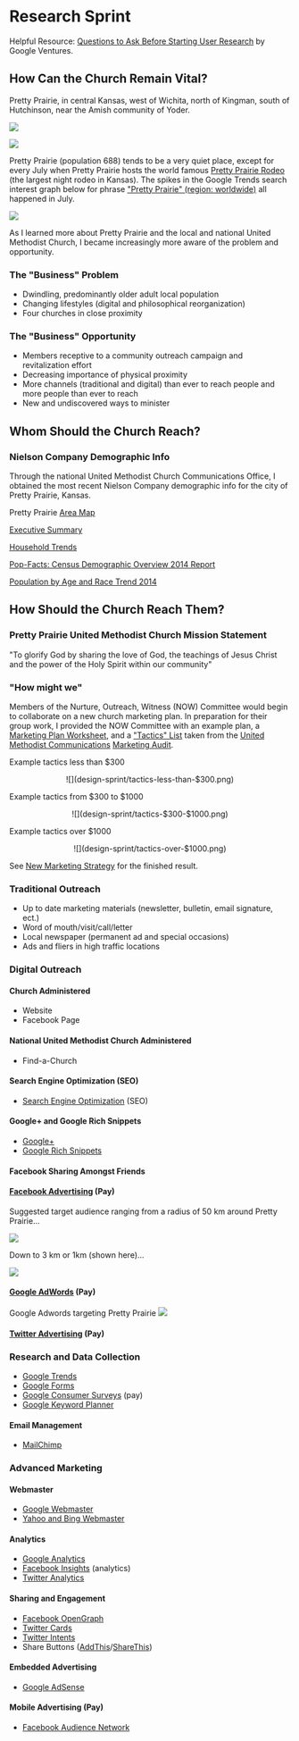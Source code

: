 # Research Sprint

Helpful Resource: [Questions to Ask Before Starting User Research](http://www.gv.com/lib/questions-to-ask-before-starting-user-research) by Google Ventures.

## How Can the Church Remain Vital?

Pretty Prairie, in central Kansas, west of Wichita, north of Kingman, south of Hutchinson, near the Amish community of Yoder.

![](google-maps-and-trends/google-map-pretty-prairie-kansas.png)

![](google-maps-and-trends/google-map-pretty-prairie-wichita.png)

Pretty Prairie (population 688) tends to be a very quiet place, except for every July when Pretty Prairie hosts the world famous 
[Pretty Prairie Rodeo](http://www.pprodeo.com) (the largest night rodeo in Kansas). The spikes in the Google Trends search interest graph below for phrase ["Pretty Prairie" (region: worldwide)](http://www.google.com/trends/explore#q=pretty%20prairie) all happened in July. 

![](google-maps-and-trends/google-trends-pretty-prairie-worldwide.png)

As I learned more about Pretty Prairie and the local and national United Methodist Church, I became increasingly more aware of the problem and opportunity. 

### The "Business" Problem

* Dwindling, predominantly older adult local population 
* Changing lifestyles (digital and philosophical reorganization)
* Four churches in close proximity

### The "Business" Opportunity

* Members receptive to a community outreach campaign and revitalization effort
* Decreasing importance of physical proximity
* More channels (traditional and digital) than ever to reach people and more people than ever to reach
* New and undiscovered ways to minister

## Whom Should the Church Reach?

### Nielson Company Demographic Info

Through the national United Methodist Church Communications Office, I obtained the most recent Nielson Company demographic info for the city of Pretty Prairie, Kansas. 

Pretty Prairie [Area Map](https://drive.google.com/file/d/0B02bpu7HZwJRaVp5dGNMOUpYbU0/view?usp=sharing)

[Executive Summary](https://drive.google.com/file/d/0B02bpu7HZwJRMFJTM3BWZXprbWM/view?usp=sharing)

[Household Trends](https://drive.google.com/file/d/0B02bpu7HZwJRV1dnSGplRUxmMDg/view?usp=sharing)

[Pop-Facts: Census Demographic Overview 2014 Report](https://drive.google.com/file/d/0B02bpu7HZwJRSHFwVm5kX0FHMmc/view?usp=sharing)

[Population by Age and Race Trend 2014](https://drive.google.com/file/d/0B02bpu7HZwJRelJTXzd1XzVWUE0/view?usp=sharing)

## How Should the Church Reach Them?

### Pretty Prairie United Methodist Church Mission Statement

"To glorify God by sharing the love of God, the teachings of Jesus Christ and the power of the Holy Spirit within our community"

### "How might we"

Members of the Nurture, Outreach, Witness (NOW) Committee would begin to collaborate on a new church marketing plan. In preparation for their group work, I provided the NOW Committee with an example plan, a [Marketing Plan Worksheet](http://s3.amazonaws.com/Website_Properties_UGC/market-your-church/documents/UMCOM_YOUR_MARKETING_PLAN_WORKSHEET.PDF), and a ["Tactics" List](http://s3.amazonaws.com/Website_Properties_UGC/market-your-church/documents/STEP_4_IMPLEMENTATION_HOMEWORK.PDF) taken from the [United Methodist Communications](http://www.umcom.org) [Marketing Audit](http://www.umcom.org/learn/market-your-church-getting-started). 

Example tactics less than $300
<center>
![](design-sprint/tactics-less-than-$300.png)
</center>

Example tactics from $300 to $1000
<center>
![](design-sprint/tactics-$300-$1000.png)
</center>

Example tactics over $1000
<center>
![](design-sprint/tactics-over-$1000.png)
</center>

See [New Marketing Strategy](new_marketing_strategy.md) for the finished result. 
### Traditional Outreach

* Up to date marketing materials (newsletter, bulletin, email signature, ect.)
* Word of mouth/visit/call/letter
* Local newspaper (permanent ad and special occasions)
* Ads and fliers in high traffic locations

### Digital Outreach

#### Church Administered
* Website
* Facebook Page

#### National United Methodist Church Administered

* Find-a-Church

#### Search Engine Optimization (SEO)

* [Search Engine Optimization](http://en.wikipedia.org/wiki/Search_engine_optimization) (SEO)

#### Google+ and Google Rich Snippets
* [Google+](https://plus.google.com/)
* [Google Rich Snippets](https://support.google.com/webmasters/answer/99170?hl=en)

#### Facebook Sharing Amongst Friends

#### [Facebook Advertising](https://www.facebook.com/business/products/ads) (Pay)

Suggested target audience ranging from a radius of 50 km around Pretty Prairie... 

![](new-marketing-strategy/facebook-page-advertisement-reach-50km.png)

Down to 3 km or 1km (shown here)... 

![](new-marketing-strategy/facebook-page-advertisement-reach-1km.png)

#### [Google AdWords](https://www.google.com/adwords) (Pay) 

Google Adwords targeting Pretty Prairie 
![](new-marketing-strategy/google-adwords-pretty-prairie-targeting.png)

#### [Twitter Advertising](https://ads.twitter.com) (Pay)

### Research and Data Collection
* [Google Trends](http://www.google.com/trends)
* [Google Forms](http://www.google.com/forms/about)
* [Google Consumer Surveys](http://www.google.com/insights/consumersurveys/home) (pay)
* [Google Keyword Planner](https://support.google.com/adwords/answer/3114286?hl=en)

#### Email Management

* [MailChimp](http://mailchimp.com)

### Advanced Marketing 

#### Webmaster
* [Google Webmaster](http://www.google.com/intl/en-US/webmasters)
* [Yahoo and Bing Webmaster](http://www.bing.com/toolbox/webmaster)

#### Analytics
* [Google Analytics](http://www.google.com/analytics)
* [Facebook Insights](https://www.facebook.com/help/336893449723054) (analytics)
* [Twitter Analytics](https://analytics.twitter.com)

#### Sharing and Engagement
* [Facebook OpenGraph](http://ogp.me)
* [Twitter Cards](https://dev.twitter.com/cards/overview)
* [Twitter Intents](https://dev.twitter.com/web/intents)
* Share Buttons ([AddThis](http://www.addthis.com)/[ShareThis](http://www.sharethis.com))

#### Embedded Advertising
* [Google AdSense](http://www.google.com/adsense)

#### Mobile Advertising (Pay)
* [Facebook Audience Network](https://www.facebook.com/business/news/audience-network) 





